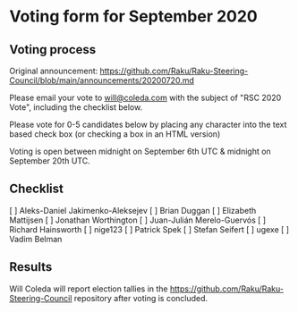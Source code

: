 # Voting form for September 2020

## Voting process

Original announcement: https://github.com/Raku/Raku-Steering-Council/blob/main/announcements/20200720.md

Please email your vote to will@coleda.com with the subject of "RSC 2020 Vote", including the checklist below.

Please vote for 0-5 candidates below by placing any character into the text based check box (or checking a box in an HTML version)

Voting is open between midnight on September 6th UTC & midnight on September 20th UTC.

## Checklist

[ ] Aleks-Daniel Jakimenko-Aleksejev
[ ] Brian Duggan
[ ] Elizabeth Mattijsen
[ ] Jonathan Worthington
[ ] Juan-Julián Merelo-Guervós
[ ] Richard Hainsworth
[ ] nige123
[ ] Patrick Spek
[ ] Stefan Seifert
[ ] ugexe
[ ] Vadim Belman

## Results

Will Coleda will report election tallies in the https://github.com/Raku/Raku-Steering-Council repository after voting is concluded.
